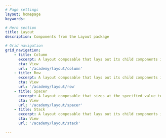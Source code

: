 ```yaml
---
# Page settings
layout: homepage
keywords:

# Hero section
title: Layout
description: Components from the Layout package

# Grid navigation
grid_navigation:
    - title: Column
      excerpt: A layout composable that lays out its child components in a vertical format.
      cta: View
      url: '/academy/layout/column'
    - title: Row
      excerpt: A layout composable that lays out its child components in a horizontal format.
      cta: View
      url: '/academy/layout/row'
    - title: Spacer
      excerpt: A layout composable that sizes at the specified value to provide space between components.
      cta: View
      url: '/academy/layout/spacer'
    - title: Stack
      excerpt: A layout composable that lays out its child components in a relative format.
      cta: View
      url: '/academy/layout/stack'
      
---
```

